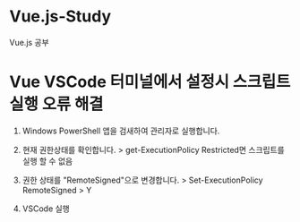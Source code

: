 # Vue.js-Study
Vue.js 공부

# Vue VSCode 터미널에서 설정시 스크립트 실행 오류 해결
1. Windows PowerShell 앱을 검새하여 관리자로 실행합니다.

2. 현재 권한상태를 확인합니다.  > get-ExecutionPolicy
Restricted면 스크립트를 실행 할 수 없음

3. 권한 상태를 "RemoteSigned"으로 변경합니다. > Set-ExecutionPolicy RemoteSigned > Y

4. VSCode 실행
